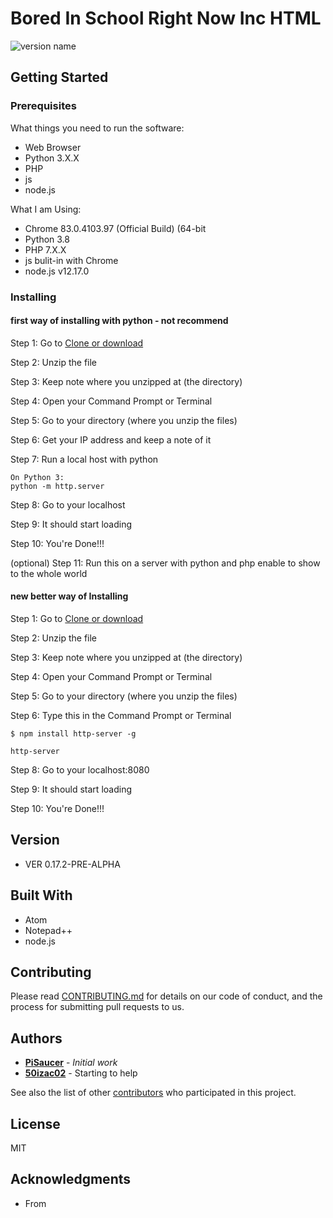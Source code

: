 # Bored In School Right Now Inc HTML

![version name](https://img.shields.io/badge/version-VER%200.17.2--PRE--ALPHA-blue)

## Getting Started

### Prerequisites
What things you need to run the software:

- Web Browser
- Python 3.X.X
- PHP
- js
- node.js

What I am Using:

- Chrome 83.0.4103.97 (Official Build) (64-bit
- Python 3.8
- PHP 7.X.X
- js bulit-in with Chrome
- node.js v12.17.0

### Installing

#### first way of installing with python - not recommend

Step 1: Go to [Clone or download](https://github.com/PiSaucer/boredhtml/archive/master.zip)

Step 2: Unzip the file

Step 3: Keep note where you unzipped at (the directory)

Step 4: Open your Command Prompt or Terminal

Step 5: Go to your directory (where you unzip the files)

Step 6: Get your IP address and keep a note of it

Step 7: Run a local host with python

```
On Python 3:
python -m http.server
```

Step 8: Go to your localhost

Step 9: It should start loading

Step 10: You're Done!!!

(optional) Step 11: Run this on a server with python and php enable to show to the whole world

#### new better way of Installing

Step 1: Go to [Clone or download](https://github.com/PiSaucer/boredhtml/archive/master.zip)

Step 2: Unzip the file

Step 3: Keep note where you unzipped at (the directory)

Step 4: Open your Command Prompt or Terminal

Step 5: Go to your directory (where you unzip the files)

Step 6: Type this in the Command Prompt or Terminal

```
$ npm install http-server -g
```

```
http-server
```

Step 8: Go to your localhost:8080

Step 9: It should start loading

Step 10: You're Done!!!


## Version
- VER 0.17.2-PRE-ALPHA

## Built With
- Atom
- Notepad++
- node.js

## Contributing

Please read [CONTRIBUTING.md](CONTRIBUTING.md) for details on our code of conduct, and the process for submitting pull requests to us.

## Authors

- **[PiSaucer](https://github.com/PiSaucer)** - *Initial work*
- **[50izac02](https://github.com/50izac02)** - Starting to help

See also the list of other [contributors](...contributors) who participated in this project.


## License

MIT

## Acknowledgments

- From
